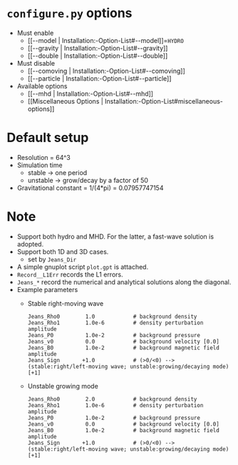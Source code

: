 # `configure.py` options
- Must enable
  - [[--model | Installation:-Option-List#--model]]=`HYDRO`
  - [[--gravity | Installation:-Option-List#--gravity]]
  - [[--double | Installation:-Option-List#--double]]
- Must disable
  - [[--comoving | Installation:-Option-List#--comoving]]
  - [[--particle | Installation:-Option-List#--particle]]
- Available options
  - [[--mhd | Installation:-Option-List#--mhd]]
  - [[Miscellaneous Options | Installation:-Option-List#miscellaneous-options]]


# Default setup
- Resolution = 64^3
- Simulation time
  - stable -> one period
  - unstable -> grow/decay by a factor of 50
- Gravitational constant = 1/(4\*pi) = 0.07957747154


# Note
- Support both hydro and MHD. For the latter, a fast-wave solution is adopted.
- Support both 1D and 3D cases.
  - set by `Jeans_Dir`
- A simple gnuplot script `plot.gpt` is attached.
- `Record__L1Err` records the L1 errors.
- `Jeans_*` record the numerical and analytical solutions along the diagonal.
- Example parameters
  - Stable right-moving wave
    ```
    Jeans_Rho0        1.0            # background density
    Jeans_Rho1        1.0e-6         # density perturbation amplitude
    Jeans_P0          1.0e-2         # background pressure
    Jeans_v0          0.0            # background velocity [0.0]
    Jeans_B0          1.0e-2         # background magnetic field amplitude
    Jeans_Sign       +1.0            # (>0/<0) --> (stable:right/left-moving wave; unstable:growing/decaying mode) [+1]
    ```

  - Unstable growing mode
    ```
    Jeans_Rho0        2.0            # background density
    Jeans_Rho1        1.0e-6         # density perturbation amplitude
    Jeans_P0          1.0e-2         # background pressure
    Jeans_v0          0.0            # background velocity [0.0]
    Jeans_B0          1.0e-2         # background magnetic field amplitude
    Jeans_Sign       +1.0            # (>0/<0) --> (stable:right/left-moving wave; unstable:growing/decaying mode) [+1]
    ```
